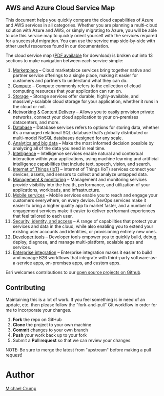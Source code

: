 ## AWS and Azure Cloud Service Map 

This document helps you quickly compare the cloud capabilities of Azure and AWS services in all categories. Whether you are planning a multi-cloud solution with Azure and AWS, or simply migrating to Azure, you will be able to use this service map to quickly orient yourself with the services required for a successful migration. You can use the service map side-by-side with other useful resources found in our documentation.

The cloud service map ([PDF available](http://aka.ms/awsazureguide) for download) is broken out into 13 sections to make navigation between each service simple:

1. [Marketplace](/section/marketplace.md) – Cloud marketplace services bring together native and partner service offerings to a single place, making it easier for customers and partners to understand what they can do.
2. [Compute](/section/compute.md) – Compute commonly refers to the collection of cloud computing resources that your application can run on.
3. [Storage](/section/storage.md) – Storage services offer durable, highly-available, and massively-scalable cloud storage for your application, whether it runs in the cloud or not.
4. [Networking & Content Delivery](/section/networking.md) – Allows you to easily provision private networks, connect your cloud application to your on-premises datacenters, and more.
5. [Database](/section/database.md) – Database services refers to options for storing data, whether it’s a managed relational SQL database that’s globally distributed or multi-model NoSQL databases designed for any scale.
6. [Analytics and big data](/section/analytics.md) – Make the most informed decision possible by analyzing all of the data you need in real time.
7. [Intelligence](/section/intelligence.md) – Intelligence services enable natural and contextual interaction within your applications, using machine learning and artificial intelligence capabilities that include text, speech, vision, and search.
8. [Internet of Things (IoT)](/section/iot.md) – Internet of Things (IoT) services connect your devices, assets, and sensors to collect and analyze untapped data.
9. [Management & monitoring](/section/management.md) – Management and monitoring services provide visibility into the health, performance, and utilization of your applications, workloads, and infrastructure.
10. [Mobile services](/section/mobile.md) – Mobile services enable you to reach and engage your customers everywhere, on every device. DevOps services make it easier to bring a higher quality app to market faster, and a number of engagement services make it easier to deliver performant experiences that feel tailored to each user.
11. [Security, identity, and access](/section/security.md) – A range of capabilities that protect your services and data in the cloud, while also enabling you to extend your existing user accounts and identities, or provisioning entirely new ones.
12. [Developer tools](/section/devtools.md) – Developer tools empower you to quickly build, debug, deploy, diagnose, and manage multi-platform, scalable apps and services.
13. [Enterprise integration](/section/enterpriseintegration.md) – Enterprise integration makes it easier to build and manage B2B workflows that integrate with third-party software-as-a-service apps, on-premises apps, and custom apps.

Esri welcomes contributions to our [open source projects on Github](http://esri.github.io/).

Contributing
------------

Maintaining this is a lot of work. If you feel something is in need of an update, etc. then please follow the "fork-and-pull" Git workflow in order for me to incorporate your changes.

 1. **Fork** the repo on GitHub
 2. **Clone** the project to your own machine
 3. **Commit** changes to your own branch
 4. **Push** your work back up to your fork
 5. Submit a **Pull request** so that we can review your changes

NOTE: Be sure to merge the latest from "upstream" before making a pull request!

# Author

[Michael Crump](https://twitter.com/mbcrump)

